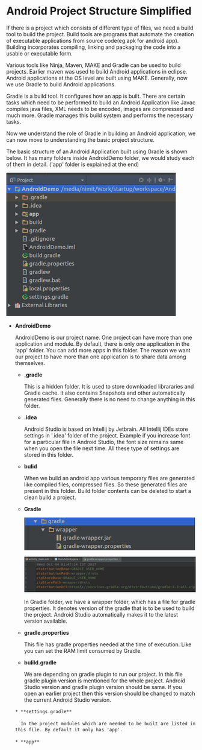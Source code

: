 
# Android Project Structure Simplified

If there is a project which consists of different type of files, we need a build tool to build the project. Build tools are programs that automate the creation of executable applications from source code(eg.apk for android app). Building incorporates compiling, linking and packaging the code into a usable or executable form.

Various tools like Ninja, Maven, MAKE and Gradle can be used to build projects. Earlier maven was used to build Android applications in eclipse. Android applications at the OS level are built using MAKE. Generally, now we use Gradle to build Android applications.

Gradle is a build tool. It configures how an app is built. There are certain tasks which need to be performed to build an Android Application like Javac compiles java files, XML needs to be encoded, images are compressed and much more. Gradle manages this build system and performs the necessary tasks.    

Now we understand the role of Gradle in building an Android application, we can now move to understanding the basic project structure.

The basic structure of an Android Application built using Gradle is shown below. It has many folders inside AndroidDemo folder, we would study each of them in detail. ('app' folder is explained at the end)

![](images/projStructure.png)

* **AndroidDemo**

    AndroidDemo is our project name. One project can have more than one application and module. By default, there is only one application in the 'app' folder. You can add more apps in this folder. The reason we want our project to have more than one application is to share data among themselves.

    * **.gradle**

      This is a hidden folder. It is used to store downloaded librararies and Gradle cache. It also contains Snapshots and other automatically generated files. Generally there is no need to change anything in this folder.

    * **.idea**

      Android Studio is based on Intellij by Jetbrain. All Intellij IDEs store settings in '.idea' folder of the project. Example if you increase font for a particular file in Android Studio, the font size remains same when you open the file next time. All these type of settings are stored in this folder.

    * **bulid**

      When we build an android app various temporary files are generated like compiled files, compressed files. So these generated files are present in this folder. Build folder contents can be deleted to start a clean build a project.

    * **Gradle**

      ![](images/gradle.png)

      ![](images/gradleWrapper.png)

      In Gradle folder, we have a wrapper folder, which has a file for gradle properties. It denotes version of the gradle that is to be used to build the project. Android Studio automatically makes it to the latest version available.

    * **gradle.properties**

      This file has gradle properties needed at the time of execution. Like you can set the RAM limit consumed by Gradle.

     * **bulild.gradle**

        We are depending on gradle plugin to run our project. In this file gradle plugin version is mentioned for the whole project. Android Studio version and gradle plugin version should be same. If you open an earlier project then this version should be changed to match the current Android Studio version.

      * **settings.gradle**

        In the project modules which are needed to be built are listed in this file. By default it only has 'app'.

      * **app**
